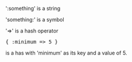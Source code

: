 ':something' is a string

'something:' is a symbol

'=>' is a hash operator
<pre>
{ :minimum => 5 }
</pre>
is a has with 'minimum' as its key and a value of 5.
